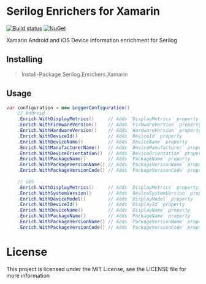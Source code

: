 # Serilog Enrichers for Xamarin
[![Build status](https://osteost.visualstudio.com/serilog-enrichers-xamarin/_apis/build/status/serilog-enrichers-xamarin-CI)](https://osteost.visualstudio.com/serilog-enrichers-xamarin/_build/latest?definitionId=5)
[![NuGet](https://img.shields.io/nuget/v/Serilog.Enrichers.Xamarin.svg)](https://www.nuget.org/packages/Serilog.Enrichers.Xamarin)

Xamarin Android and iOS Device information enrichment for Serilog

## Installing

> Install-Package Serilog.Enrichers.Xamarin

## Usage

```csharp
var configuration = new LoggerConfiguration()
    // Android
    .Enrich.WithDisplayMetrics()     // Adds `DisplayMetrics` property
    .Enrich.WithFirmwareVersion()    // Adds `FirmwareVersion` property
    .Enrich.WithHardwareVersion()    // Adds `HardwareVersion` property
    .Enrich.WithDeviceId()           // Adds `DeviceId` property
    .Enrich.WithDeviceName()         // Adds `DeviceName` property
    .Enrich.WithManufacturerName()   // Adds `DeviceManufacturer` property
    .Enrich.WithDeviceOrientation()  // Adds `DeviceOrientation` property (can be expensive since it is not cached)
    .Enrich.WithPackageName()        // Adds `PackageName` property
    .Enrich.WithPackageVersionName() // Adds `PackageVersionName` property
    .Enrich.WithPackageVersionCode() // Adds `PackageVersionCode` property
    
    // iOS
    .Enrich.WithDisplayMetrics()     // Adds `DisplayMetrics` property
    .Enrich.WithSystemVersion()      // Adds `DeviceSystemVersion` property
    .Enrich.WithDeviceModel()        // Adds `DisplayModel` property
    .Enrich.WithDeviceId()           // Adds `DisplayId` property
    .Enrich.WithDeviceName()         // Adds `DisplayName` property
    .Enrich.WithPackageName()        // Adds `PackageName` property
    .Enrich.WithPackageVersionName() // Adds `PackageVersionName` property
    .Enrich.WithPackageVersionCode() // Adds `PackageVersionCode` property
```

# License
This project is licensed under the MIT License, see the LICENSE file for more information
